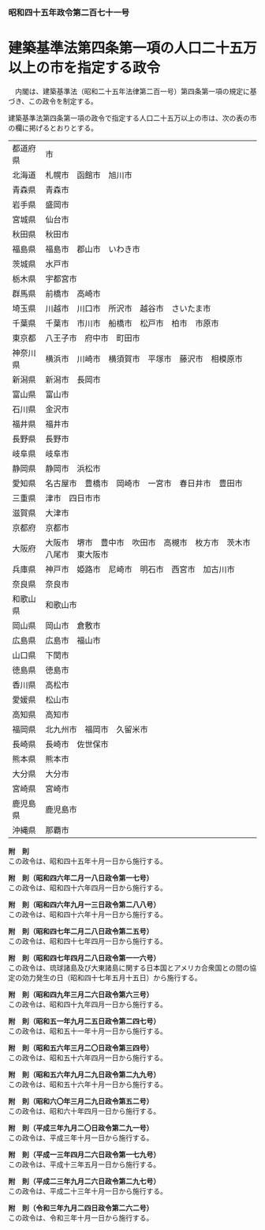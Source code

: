 ### 昭和四十五年政令第二百七十一号  
# 建築基準法第四条第一項の人口二十五万以上の市を指定する政令  
　内閣は、建築基準法（昭和二十五年法律第二百一号）第四条第一項の規定に基づき、この政令を制定する。  
  
建築基準法第四条第一項の政令で指定する人口二十五万以上の市は、次の表の市の欄に掲げるとおりとする。  

|||  
| --- | --- |  
|都道府県|市|  
|北海道|札幌市　函館市　旭川市|  
|青森県|青森市|  
|岩手県|盛岡市|  
|宮城県|仙台市|  
|秋田県|秋田市|  
|福島県|福島市　郡山市　いわき市|  
|茨城県|水戸市|  
|栃木県|宇都宮市|  
|群馬県|前橋市　高崎市|  
|埼玉県|川越市　川口市　所沢市　越谷市　さいたま市|  
|千葉県|千葉市　市川市　船橋市　松戸市　柏市　市原市|  
|東京都|八王子市　府中市　町田市|  
|神奈川県|横浜市　川崎市　横須賀市　平塚市　藤沢市　相模原市|  
|新潟県|新潟市　長岡市|  
|富山県|富山市|  
|石川県|金沢市|  
|福井県|福井市|  
|長野県|長野市|  
|岐阜県|岐阜市|  
|静岡県|静岡市　浜松市|  
|愛知県|名古屋市　豊橋市　岡崎市　一宮市　春日井市　豊田市|  
|三重県|津市　四日市市|  
|滋賀県|大津市|  
|京都府|京都市|  
|大阪府|大阪市　堺市　豊中市　吹田市　高槻市　枚方市　茨木市　八尾市　東大阪市|  
|兵庫県|神戸市　姫路市　尼崎市　明石市　西宮市　加古川市|  
|奈良県|奈良市|  
|和歌山県|和歌山市|  
|岡山県|岡山市　倉敷市|  
|広島県|広島市　福山市|  
|山口県|下関市|  
|徳島県|徳島市|  
|香川県|高松市|  
|愛媛県|松山市|  
|高知県|高知市|  
|福岡県|北九州市　福岡市　久留米市|  
|長崎県|長崎市　佐世保市|  
|熊本県|熊本市|  
|大分県|大分市|  
|宮崎県|宮崎市|  
|鹿児島県|鹿児島市|  
|沖縄県|那覇市|  
  
  
**附　則**  
この政令は、昭和四十五年十月一日から施行する。  
  
**附　則（昭和四六年二月一八日政令第一七号）**  
この政令は、昭和四十六年四月一日から施行する。  
  
**附　則（昭和四六年九月一三日政令第二八八号）**  
この政令は、昭和四十六年十月一日から施行する。  
  
**附　則（昭和四七年二月二八日政令第二五号）**  
この政令は、昭和四十七年四月一日から施行する。  
  
**附　則（昭和四七年四月二八日政令第一一六号）**  
この政令は、琉球諸島及び大東諸島に関する日本国とアメリカ合衆国との間の協定の効力発生の日（昭和四十七年五月十五日）から施行する。  
  
**附　則（昭和四九年三月二六日政令第六三号）**  
この政令は、昭和四十九年四月一日から施行する。  
  
**附　則（昭和五一年九月二五日政令第二四七号）**  
この政令は、昭和五十一年十月一日から施行する。  
  
**附　則（昭和五六年三月二〇日政令第三四号）**  
この政令は、昭和五十六年四月一日から施行する。  
  
**附　則（昭和五六年九月二九日政令第二九九号）**  
この政令は、昭和五十六年十月一日から施行する。  
  
**附　則（昭和六〇年三月二九日政令第五二号）**  
この政令は、昭和六十年四月一日から施行する。  
  
**附　則（平成三年九月二〇日政令第二九一号）**  
この政令は、平成三年十月一日から施行する。  
  
**附　則（平成一三年四月二六日政令第一七九号）**  
この政令は、平成十三年五月一日から施行する。  
  
**附　則（平成二三年九月二六日政令第二九七号）**  
この政令は、平成二十三年十月一日から施行する。  
  
**附　則（令和三年九月二四日政令第二六二号）**  
この政令は、令和三年十月一日から施行する。  
  
